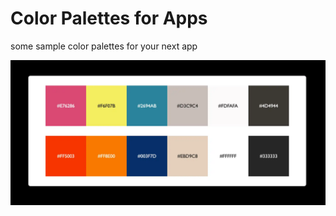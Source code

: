 # Color Palettes for Apps

some sample color palettes for your next app

![My sample paletter colros image](https://raw.githubusercontent.com/squteronsquter/color-palettes-for-apps/main/assets/img/colors.50.webp)
